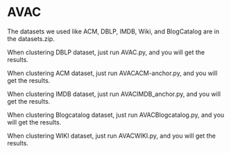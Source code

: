# AVAC
The datasets we used like ACM, DBLP, IMDB, Wiki, and BlogCatalog are in the datasets.zip.

When clustering DBLP dataset, just run AVAC.py, and you will get the results.

When clustering ACM dataset, just run AVACACM-anchor.py, and you will get the results.

When clustering IMDB dataset, just run AVACIMDB_anchor.py, and you will get the results.

When clustering Blogcatalog dataset, just run AVACBlogcatalog.py, and you will get the results.

When clustering WIKI dataset, just run AVACWIKI.py, and you will get the results.

